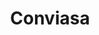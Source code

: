---
title: "Conviasa"
url: /santa-cruz-de-la-sierra/conviasa-via-santa-cruz-montero-guabira/
shop: Reisebüro
---
